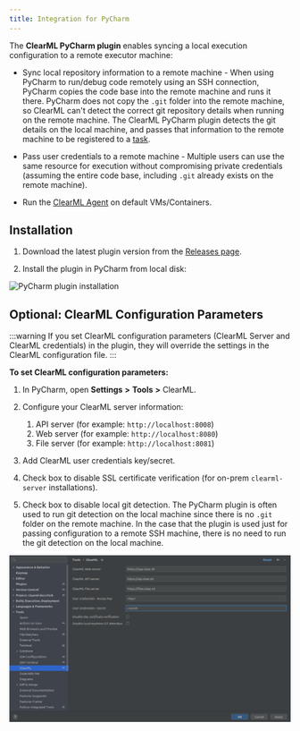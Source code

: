 ```yaml
---
title: Integration for PyCharm
---
```


The **ClearML PyCharm plugin** enables syncing a local execution configuration to a remote executor machine:

* Sync local repository information to a remote machine - When using PyCharm to run/debug code remotely using 
an SSH connection, PyCharm copies the code base into the remote machine and runs it there. PyCharm does not copy 
the `.git` folder into the remote machine, so ClearML can't detect the correct git repository details when running on the 
remote machine. The ClearML PyCharm plugin detects the git details on the local 
machine, and passes that information to the remote machine to be registered to a [task](../../fundamentals/task.md).

* Pass user credentials to a remote machine - Multiple users can use the same resource for execution without compromising 
private credentials (assuming the entire code base, including `.git` already exists on the remote machine).

* Run the [ClearML Agent](../../clearml_agent.md) on default VMs/Containers.

## Installation

1. Download the latest plugin version from the [Releases page](https://github.com/allegroai/clearml-pycharm-plugin/releases). 

1. Install the plugin in PyCharm from local disk:

![PyCharm plugin installation](../../img/ide_pycharm_plugin_from_disk.png)

## Optional: ClearML Configuration Parameters

:::warning
If you set ClearML configuration parameters (ClearML Server and ClearML credentials) in the plugin, they will override 
the settings in the ClearML configuration file.
:::

**To set ClearML configuration parameters:**

1. In PyCharm, open **Settings** **>** **Tools** **>** ClearML.

1. Configure your ClearML server information:
    1. API server (for example: ``http://localhost:8008``)
    1. Web server (for example: ``http://localhost:8080``)
    1. File server (for example: ``http://localhost:8081``)
    
1. Add ClearML user credentials key/secret.

1. Check box to disable SSL certificate verification (for on-prem `clearml-server` installations).

1. Check box to disable local git detection. The PyCharm plugin is often used to run git detection on the local machine 
since there is no `.git` folder on the remote machine. In the case that the plugin is used just for passing configuration 
to a remote SSH machine, there is no need to run the git detection on the local machine.


![PyCharm configuration](../../img/ide_pycharm_config_params.png)
